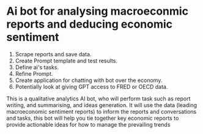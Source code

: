 # Ai bot for analysing macroeconmic reports and deducing economic sentiment

1. Scrape reports and save data.
2. Create Prompt template and test results.
3. Define ai's tasks.
4. Refine Prompt.
5. Create application for chatting with bot over the economy.
6. Potentially look at giving GPT access to FRED or OECD data.


This is a qualitative analytics AI bot, who will perform task such as report writing, and summarising, and ideas generation. It will use the data (leading macroeconomic sentiment reports) to inform the reports and conversations and tasks, this bot will help you tie together key economic reports to provide actionable ideas for how to manage the prevailing trends
